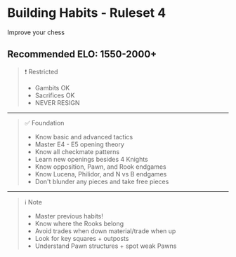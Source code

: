 # Building Habits - Ruleset 4

Improve your chess

## **Recommended ELO:** 1550-2000+

> ❗ Restricted
>
> - Gambits OK
> - Sacrifices OK
> - NEVER RESIGN

---

> ✅ Foundation
>
> - Know basic and advanced tactics
> - Master E4 - E5 opening theory
> - Know all checkmate patterns
> - Learn new openings besides 4 Knights
> - Know opposition, Pawn, and Rook endgames
> - Know Lucena, Philidor, and N vs B endgames
> - Don't blunder any pieces and take free pieces

---

> ℹ️ Note
>
> - Master previous habits!
> - Know where the Rooks belong
> - Avoid trades when down material/trade when up
> - Look for key squares + outposts
> - Understand Pawn structures + spot weak Pawns

